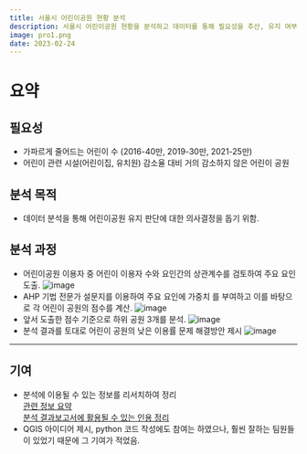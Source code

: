```yaml
---
title: 서울시 어린이공원 현황 분석
description: 서울시 어린이공원 현황을 분석하고 데이터를 통해 필요성을 추산, 유지 여부에 따른 득실에 대해 고민하였습니다.
image: pro1.png
date: 2023-02-24
---
```


요약
===
## 필요성
- 가파르게 줄어드는 어린이 수 (2016-40만, 2019-30만, 2021-25만)
- 어린이 관련 시설(어린이집, 유치원) 감소율 대비 거의 감소하지 않은 어린이 공원

## 분석 목적
- 데이터 분석을 통해 어린이공원 유지 판단에 대한 의사결정을 돕기 위함.

<!-- ## 활용 데이터
![image](https://user-images.githubusercontent.com/105637541/221106435-ef9dfebe-c361-450d-8a46-1cf52109bec6.png) -->

## 분석 과정
- 어린이공원 이용자 중 어린이 이용자 수와 요인간의 상관계수를 검토하여 주요 요인 도출.
![image](https://user-images.githubusercontent.com/105637541/221106834-44e73df2-e7ca-4223-8111-3d7a7f80ecab.png)
- AHP 기법 전문가 설문지를 이용하여 주요 요인에 가중치 를 부여하고 이를 바탕으로 각 어린이 공원의 점수를 계산.
![image](https://user-images.githubusercontent.com/105637541/221107070-36c63a7e-64e9-4a4c-9574-6f22ccedb3aa.png)
- 앞서 도출한 점수 기준으로 하위 공원 3개를 분석.
![image](https://user-images.githubusercontent.com/105637541/221107233-b97c61a3-3bc5-4d29-9f71-e7e6f633d28f.png)
- 분석 결과를 토대로 어린이 공원의 낮은 이용률 문제 해결방안 제시
![image](https://user-images.githubusercontent.com/105637541/221107434-3bb6ff94-f099-4b56-ae42-78c532d665f9.png)

- - -
## 기여
- 분석에 이용될 수 있는 정보를 리서치하여 정리  
[관련 정보 요약](https://chocolate-wood-d1b.notion.site/9bc067a22c874e30a3ecb67ade460809)  
[분석 결과보고서에 활용될 수 있는 인용 정리](https://chocolate-wood-d1b.notion.site/32c177a919d64a4a9f939cbfd8fb1c0a)
- QGIS 아이디어 제시, python 코드 작성에도 참여는 하였으나, 훨씬 잘하는 팀원들이 있었기 때문에 그 기여가 적었음.